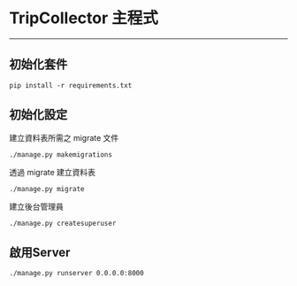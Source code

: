 # TripCollector 主程式
- - -

## 初始化套件 ##

    pip install -r requirements.txt

## 初始化設定 ##

建立資料表所需之 migrate 文件

    ./manage.py makemigrations

透過 migrate 建立資料表

    ./manage.py migrate

建立後台管理員

    ./manage.py createsuperuser

## 啟用Server ##

    ./manage.py runserver 0.0.0.0:8000
